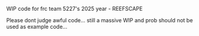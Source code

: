 WIP code for frc team 5227's 2025 year -  REEFSCAPE

Please dont judge awful code...
still a massive WIP and prob should not be used as example code...
